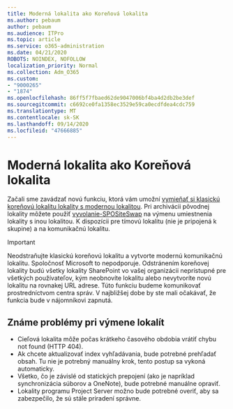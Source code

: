 ```yaml
---
title: Moderná lokalita ako Koreňová lokalita
ms.author: pebaum
author: pebaum
ms.audience: ITPro
ms.topic: article
ms.service: o365-administration
ms.date: 04/21/2020
ROBOTS: NOINDEX, NOFOLLOW
localization_priority: Normal
ms.collection: Adm_O365
ms.custom:
- "9000265"
- "1874"
ms.openlocfilehash: 86ff5f7fbaed62de9047006bf4ba4d2db2be3def
ms.sourcegitcommit: c6692ce0fa1358ec3529e59ca0ecdfdea4cdc759
ms.translationtype: MT
ms.contentlocale: sk-SK
ms.lasthandoff: 09/14/2020
ms.locfileid: "47666885"
---
```

# <a name="modern-site-as-root-site"></a>Moderná lokalita ako Koreňová lokalita

Začali sme zavádzať novú funkciu, ktorá vám umožní [vymieňať si klasickú koreňovú lokalitu lokality s modernou lokalitou](https://docs.microsoft.com/sharepoint/modern-root-site). Pri archivácii pôvodnej lokality môžete použiť [vyvolanie-SPOSiteSwap](https://docs.microsoft.com/powershell/module/sharepoint-online/invoke-spositeswap?view=sharepoint-ps) na výmenu umiestnenia lokality s inou lokalitou. K dispozícii pre tímovú lokalitu (nie je pripojená k skupine) a na komunikačnú lokalitu.

>[!Important]
> Neodstraňujte klasickú koreňovú lokalitu a vytvorte modernú komunikačnú lokalitu. Spoločnosť Microsoft to nepodporuje. Odstránením koreňovej lokality budú všetky lokality SharePoint vo vašej organizácii neprístupné pre všetkých používateľov, kým neobnovíte lokalitu alebo nevytvoríte novú lokalitu na rovnakej URL adrese. Túto funkciu budeme komunikovať prostredníctvom centra správ. V najbližšej dobe by ste mali očakávať, že funkcia bude v nájomníkovi zapnutá.

## <a name="known-issues-with-swapping-sites"></a>Známe problémy pri výmene lokalít
- Cieľová lokalita môže počas krátkeho časového obdobia vrátiť chybu not found (HTTP 404).
- Ak chcete aktualizovať index vyhľadávania, bude potrebné prehľadať obsah. Tu nie je potrebný manuálny krok, tento postup sa vykoná automaticky.
- Všetko, čo je závislé od statických prepojení (ako je napríklad synchronizácia súborov a OneNote), bude potrebné manuálne opraviť.
- Lokality programu Project Server možno bude potrebné overiť, aby sa zabezpečilo, že sú stále priradení správne. 
